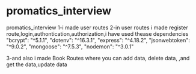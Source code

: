 # promatics_interview
 promatics_interview
 1-i made user routes
 2-in user routes i made register route,login,authontication,authorization,i have used thease dependencies "bcrypt": "^5.1.1",
    "dotenv": "^16.3.1",
    "express": "^4.18.2",
    "jsonwebtoken": "^9.0.2",
    "mongoose": "^7.5.3",
    "nodemon": "^3.0.1"
 
3-and also i made Book  Routes
where you can add data, delete data, ,and get the data,update data
